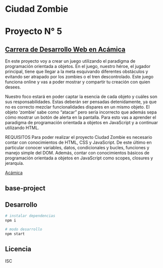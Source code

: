 # Ciudad Zombie

# Proyecto N° 5

## [Carrera de Desarrollo Web en Acámica](https://www.acamica.com/desarrollo-web-full-stack 'titulo')

En este proyecto voy a crear un juego utilizando el paradigma de programación orientada a objetos. En el juego, nuestro héroe, el jugador principal, tiene que llegar a la meta esquivando diferentes obstáculos y evitando ser atrapado por los zombies o el tren descontrolado. Este juego funciona online y vas a poder mostrar y compartir tu creación con quien desees.

Nuestro foco estará en poder captar la esencia de cada objeto y cuáles son sus responsabilidades. Estas deberán ser pensadas detenidamente, ya que no es correcto mezclar funcionalidades dispares en un mismo objeto. El objeto ‘zombie’ sabe como “atacar” pero sería incorrecto que además sepa cómo mostrar un botón de alerta en la pantalla. Para esto vas a aprender el paradigma de programación orientada a objetos en JavaScript y a continuar utilizando HTML.

REQUISITOS
Para poder realizar el proyecto Ciudad Zombie es necesario contar con conocimientos de HTML, CSS y JavaScript. De este último en particular conocer variables, datos, condicionales y bucles, funciones y manejo simple del DOM. Además, contar con conocimientos básicos de programación orientada a objetos en JavaScript como scopes, closures y jerarquía.

[Acámica](https://www.acamica.com/desarrollo-web-full-stack 'titulo')

## base-project

## Desarrollo

```bash
# instalar dependencias
npm i

# modo desarrollo
npm start
```

## Licencia

ISC
